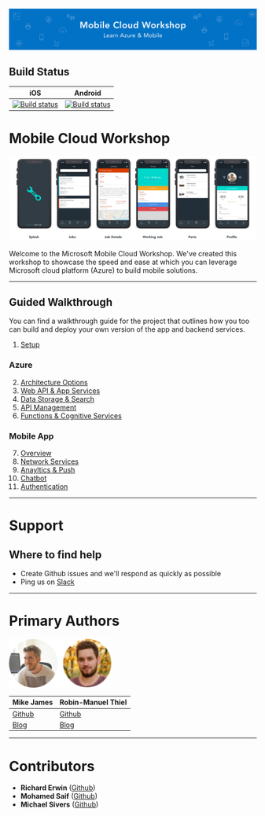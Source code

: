
![Banner](Resources/WelcomeBanner.png)

## Build Status
| iOS  | Android |
| ------------- | ------------- |
| [![Build status](https://build.appcenter.ms/v0.1/apps/364adcc6-160d-42c9-8bd4-f3b926584c38/branches/master/badge)](https://appcenter.ms)  | [![Build status](https://build.appcenter.ms/v0.1/apps/5865dd4d-0971-48b4-8755-598455ab8677/branches/master/badge)](https://appcenter.ms)  |


# Mobile Cloud Workshop

<img src="Resources/Design/Design%20Board%20Final.png">

Welcome to the Microsoft Mobile Cloud Workshop. We've created this workshop to showcase the speed and ease at which you can leverage Microsoft cloud platform (Azure) to build mobile solutions. 

---
## Guided Walkthrough
You can find a walkthrough guide for the project that outlines how you too can build and deploy your own version of the app and backend services. 

1. [Setup](00_Setup/README.md)    
### Azure 
2. [Architecture Options](https://github.com/MikeCodesDotNet/Mobile-Cloud-Workshop/tree/master/Walkthrough%20Guide/02_Architecture_Options)
3. [Web API & App Services](https://github.com/MikeCodesDotNet/Mobile-Cloud-Workshop/tree/master/Walkthrough%20Guide/03_Web_API)
4. [Data Storage & Search](https://github.com/MikeCodesDotNet/Mobile-Cloud-Workshop/tree/master/Walkthrough%20Guide/04_Data_Storage)
5. [API Management](https://github.com/MikeCodesDotNet/Mobile-Cloud-Workshop/tree/master/Walkthrough%20Guide/05_API_Management)
6. [Functions & Cognitive Services](https://github.com/MikeCodesDotNet/Mobile-Cloud-Workshop/tree/master/Walkthrough%20Guide/06_Functions_Cognitive_Services)
### Mobile App
7. [Overview](https://github.com/MikeCodesDotNet/Mobile-Cloud-Workshop/tree/master/Walkthrough%20Guide/07_Mobile_Overview)
8. [Network Services](https://github.com/MikeCodesDotNet/Mobile-Cloud-Workshop/tree/master/Walkthrough%20Guide/08_Mobile_Network_Services)
9. [Anayltics & Push](09_Anayltics_Push/README.md)
10. [Chatbot](https://github.com/MikeCodesDotNet/Mobile-Cloud-Workshop/tree/master/Walkthrough%20Guide/10_Chatbot)
11. [Authentication](https://github.com/MikeCodesDotNet/Mobile-Cloud-Workshop/tree/master/Walkthrough%20Guide/11_Authentication)

---
# Support
## Where to find help
* Create Github issues and we'll respond as quickly as possible 
* Ping us on [Slack](https://mobilecloudworkshop.slack.com)

---
# Primary Authors
<img src="Resources/authors.png?raw=true" height="100">

| Mike James  | Robin-Manuel Thiel |
| ----------- | ------------------ |
| [Github](https://github.com/MikeCodesDotNet) |   [Github](https://github.com/robinmanuelthiel)|
| [Blog](https://mikecodes.net) |   [Blog](https://pumpingco.de/) |

---
# Contributors
- **Richard Erwin** ([Github](https://github.com/rerwinx))
- **Mohamed Saif** ([Github](https://github.com/mohamedsaif))
- **Michael Sivers** ([Github](https://github.com/msivers))
